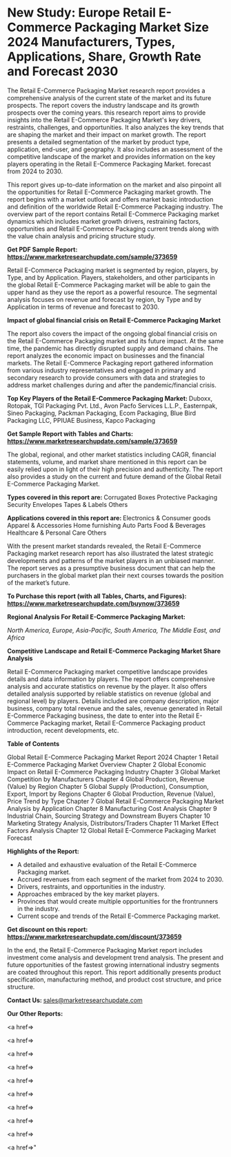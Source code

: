 # New Study: Europe Retail E-Commerce Packaging Market Size 2024 Manufacturers, Types, Applications, Share, Growth Rate and Forecast 2030

The Retail E-Commerce Packaging Market research report provides a comprehensive analysis of the current state of the market and its future prospects. The report covers the industry landscape and its growth prospects over the coming years. this research report aims to provide insights into the Retail E-Commerce Packaging Market's key drivers, restraints, challenges, and opportunities. It also analyzes the key trends that are shaping the market and their impact on market growth. The report presents a detailed segmentation of the market by product type, application, end-user, and geography. It also includes an assessment of the competitive landscape of the market and provides information on the key players operating in the Retail E-Commerce Packaging Market. forecast from 2024 to 2030.

This report gives up-to-date information on the market and also pinpoint all the opportunities for Retail E-Commerce Packaging market growth. The report begins with a market outlook and offers market basic introduction and definition of the worldwide Retail E-Commerce Packaging industry. The overview part of the report contains Retail E-Commerce Packaging market dynamics which includes market growth drivers, restraining factors, opportunities and Retail E-Commerce Packaging current trends along with the value chain analysis and pricing structure study.

<strong><b>Get PDF Sample Report: <a href=https://www.marketresearchupdate.com/sample/373659>https://www.marketresearchupdate.com/sample/373659</a></b></strong>

Retail E-Commerce Packaging market is segmented by region, players, by Type, and by Application. Players, stakeholders, and other participants in the global Retail E-Commerce Packaging market will be able to gain the upper hand as they use the report as a powerful resource. The segmental analysis focuses on revenue and forecast by region, by Type and by Application in terms of revenue and forecast to 2030.

<strong><b>Impact of global financial crisis on Retail E-Commerce Packaging Market</b></strong>

The report also covers the impact of the ongoing global financial crisis on the Retail E-Commerce Packaging market and its future impact. At the same time, the pandemic has directly disrupted supply and demand chains. The report analyzes the economic impact on businesses and the financial markets. The Retail E-Commerce Packaging report gathered information from various industry representatives and engaged in primary and secondary research to provide consumers with data and strategies to address market challenges during and after the pandemic/financial crisis.

<strong><b>Top Key Players of the Retail E-Commerce Packaging Market:
</b></strong>Duboxx, Rotopak, TGI Packaging Pvt. Ltd., Avon Pacfo Services L.L.P., Easternpak, Sineo Packaging, Packman Packaging, Ecom Packaging, Blue Bird Packaging LLC, PPIUAE Business, Kapco Packaging<strong><b>
</b></strong>

<strong><b>Get Sample Report with Tables and Charts: <a href=https://www.marketresearchupdate.com/sample/373659>https://www.marketresearchupdate.com/sample/373659</a></b></strong>

The global, regional, and other market statistics including CAGR, financial statements, volume, and market share mentioned in this report can be easily relied upon in light of their high precision and authenticity. The report also provides a study on the current and future demand of the Global Retail E-Commerce Packaging Market.

<strong><b>Types covered in this report are:
</b></strong>Corrugated Boxes
Protective Packaging
Security Envelopes
Tapes & Labels
Others<strong><b>
</b></strong>

<strong><b>Applications covered in this report are:
</b></strong>Electronics & Consumer goods
Apparel & Accessories
Home furnishing
Auto Parts
Food & Beverages
Healthcare & Personal Care
Others<strong><b>
</b></strong>

With the present market standards revealed, the Retail E-Commerce Packaging market research report has also illustrated the latest strategic developments and patterns of the market players in an unbiased manner. The report serves as a presumptive business document that can help the purchasers in the global market plan their next courses towards the position of the market’s future.

<strong><b>To Purchase this report (with all Tables, Charts, and Figures): <a href=https://www.marketresearchupdate.com/buynow/373659>https://www.marketresearchupdate.com/buynow/373659</a></b></strong>

<strong><b>Regional Analysis For Retail E-Commerce Packaging Market:</b></strong>

<em><i>North America, Europe, Asia-Pacific, South America, The Middle East, and Africa</i></em>

<strong><b>Competitive Landscape and Retail E-Commerce Packaging Market Share Analysis</b></strong>

Retail E-Commerce Packaging market competitive landscape provides details and data information by players. The report offers comprehensive analysis and accurate statistics on revenue by the player. It also offers detailed analysis supported by reliable statistics on revenue (global and regional level) by players. Details included are company description, major business, company total revenue and the sales, revenue generated in Retail E-Commerce Packaging business, the date to enter into the Retail E-Commerce Packaging market, Retail E-Commerce Packaging product introduction, recent developments, etc.

<strong><b>Table of Contents</b></strong>

Global Retail E-Commerce Packaging Market Report 2024
Chapter 1 Retail E-Commerce Packaging Market Overview
Chapter 2 Global Economic Impact on Retail E-Commerce Packaging Industry
Chapter 3 Global Market Competition by Manufacturers
Chapter 4 Global Production, Revenue (Value) by Region
Chapter 5 Global Supply (Production), Consumption, Export, Import by Regions
Chapter 6 Global Production, Revenue (Value), Price Trend by Type
Chapter 7 Global Retail E-Commerce Packaging Market Analysis by Application
Chapter 8 Manufacturing Cost Analysis
Chapter 9 Industrial Chain, Sourcing Strategy and Downstream Buyers
Chapter 10 Marketing Strategy Analysis, Distributors/Traders
Chapter 11 Market Effect Factors Analysis
Chapter 12 Global Retail E-Commerce Packaging Market Forecast

<strong><b>Highlights of the Report:</b></strong>

- A detailed and exhaustive evaluation of the Retail E-Commerce Packaging market.
- Accrued revenues from each segment of the market from 2024 to 2030.
- Drivers, restraints, and opportunities in the industry.
- Approaches embraced by the key market players.
- Provinces that would create multiple opportunities for the frontrunners in the industry.
- Current scope and trends of the Retail E-Commerce Packaging market.

<strong><b>Get discount on this report: <a href=https://www.marketresearchupdate.com/discount/373659>https://www.marketresearchupdate.com/discount/373659</a></b></strong>

In the end, the Retail E-Commerce Packaging Market report includes investment come analysis and development trend analysis. The present and future opportunities of the fastest growing international industry segments are coated throughout this report. This report additionally presents product specification, manufacturing method, and product cost structure, and price structure.

<strong><b>Contact Us:
</b></strong>sales@marketresearchupdate.com

<strong>Our Other Reports:</strong>

<a href=></a>

<a href=></a>

<a href=></a>

<a href=></a>

<a href=></a>

<a href=></a>

<a href=></a>

<a href=></a>

<a href=></a>

<a href=></a>"
